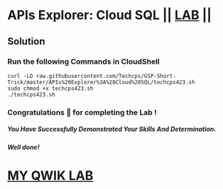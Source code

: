 # APIs Explorer: Cloud SQL || [LAB](https://www.cloudskillsboost.google/games/5703/labs/36450) ||

## Solution

### Run the following Commands in CloudShell
```
curl -LO raw.githubusercontent.com/Techcps/GSP-Short-Trick/master/APIs%20Explorer%3A%20Cloud%20SQL/techcps423.sh
sudo chmod +x techcps423.sh
./techcps423.sh
```
### Congratulations 🎉 for completing the Lab !

##### *You Have Successfully Demonstrated Your Skills And Determination.*

#### *Well done!*

# [MY QWIK LAB](https://www.youtube.com/@MyQwiklab)
